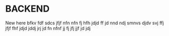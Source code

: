# BACKEND
New here bfkv fdf  sdcs jfjf nfn nfn fj hfh jdjd
ff jd nnd ndj smnvs djdv svj ffj jfjf fhf jdjd jddj jrj jd fn nfnf jj fj jfj jjf jd jdj